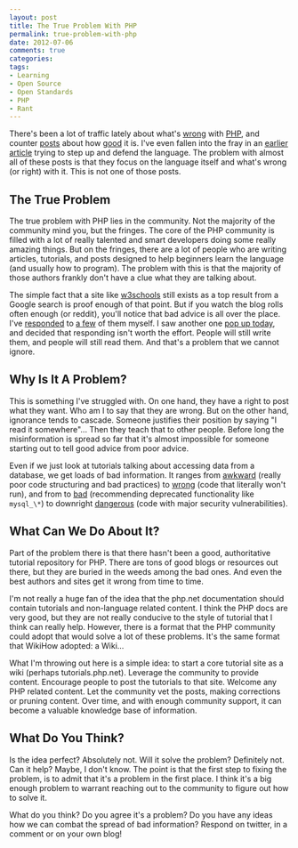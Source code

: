 ```yaml
---
layout: post
title: The True Problem With PHP
permalink: true-problem-with-php
date: 2012-07-06
comments: true
categories:
tags:
- Learning
- Open Source
- Open Standards
- PHP
- Rant
---
```


There's been a lot of traffic lately about what's [wrong](http://me.veekun.com/blog/2012/04/09/php-a-fractal-of-bad-design/) with [PHP](http://www.codinghorror.com/blog/2012/06/the-php-singularity.html), and counter [posts](http://ilikekillnerds.com/2012/05/php-sucks-so-what/) about how [good](http://fabien.potencier.org/article/64/php-is-much-better-than-you-think) it is. I've even fallen into the fray in an [earlier article](http://blog.ircmaxell.com/2012/04/php-sucks-but-i-like-it.html) trying to step up and defend the language. The problem with almost all of these posts is that they focus on the language itself and what's wrong (or right) with it. This is not one of those posts.
<!--more-->
## The True Problem


The true problem with PHP lies in the community. Not the majority of the community mind you, but the fringes. The core of the PHP community is filled with a lot of really talented and smart developers doing some really amazing things. But on the fringes, there are a lot of people who are writing articles, tutorials, and posts designed to help beginners learn the language (and usually how to program). The problem with this is that the majority of those authors frankly don't have a clue what they are talking about. 

The simple fact that a site like [w3schools](http://w3fools.com/) still exists as a top result from a Google search is proof enough of that point. But if you watch the blog rolls often enough (or reddit), you'll notice that bad advice is all over the place. I've [responded](http://blog.ircmaxell.com/2011/06/in-response-to-building-secured-web.html) to [a few](http://blog.ircmaxell.com/2011/08/security-review-creating-secure-php.html) of them myself. I saw another one [pop up today](http://www.developerdrive.com/2012/07/5-php-security-measures/), and decided that responding isn't worth the effort. People will still write them, and people will still read them. And that's a problem that we cannot ignore.
## Why Is It A Problem?


This is something I've struggled with. On one hand, they have a right to post what they want. Who am I to say that they are wrong. But on the other hand, ignorance tends to cascade. Someone justifies their position by saying "I read it somewhere"... Then they teach that to other people. Before long the misinformation is spread so far that it's almost impossible for someone starting out to tell good advice from poor advice.

Even if we just look at tutorials talking about accessing data from a database, we get loads of bad information. It ranges from [awkward](http://www.developerdrive.com/2012/06/create-your-own-crud-app-with-php-mysql-part-2/) (really poor code structuring and bad practices) to [wrong](http://www.siteground.com/tutorials/php-mysql/display_table_data.htm) (code that literally won't run), and from to [bad](http://www.tutorialspoint.com/php/mysql_select_php.htm) (recommending deprecated functionality like `mysql_\*`) to downright [dangerous](http://www.w3schools.com/php/php_mysql_insert.asp) (code with major security vulnerabilities).

## What Can We Do About It?


Part of the problem there is that there hasn't been a good, authoritative tutorial repository for PHP. There are tons of good blogs or resources out there, but they are buried in the weeds among the bad ones. And even the best authors and sites get it wrong from time to time.

I'm not really a huge fan of the idea that the php.net documentation should contain tutorials and non-language related content. I think the PHP docs are very good, but they are not really conducive to the style of tutorial that I think can really help. <span style="background-color: white;">However, there is a format that the PHP community could adopt that would solve a lot of these problems. It's the same format that WikiHow adopted: a Wiki...</span>

What I'm throwing out here is a simple idea: to start a core tutorial site as a wiki (perhaps tutorials.php.net). Leverage the community to provide content. Encourage people to post the tutorials to that site. Welcome any PHP related content. Let the community vet the posts, making corrections or pruning content. Over time, and with enough community support, it can become a valuable knowledge base of information.

## What Do You Think?


Is the idea perfect? Absolutely not. Will it solve the problem? Definitely not. Can it help? Maybe, I don't know. The point is that the first step to fixing the problem, is to admit that it's a problem in the first place. I think it's a big enough problem to warrant reaching out to the community to figure out how to solve it.


What do you think? Do you agree it's a problem? Do you have any ideas how we can combat the spread of bad information? Respond on twitter, in a comment or on your own blog!